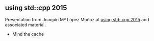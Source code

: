 using std::cpp 2015
-------------------

Presentation from Joaquín Mª López Muñoz at [using std::cpp 2015](http://usingstdcpp.org/using-stdcpp-2015/) and associated material.
* Mind the cache
